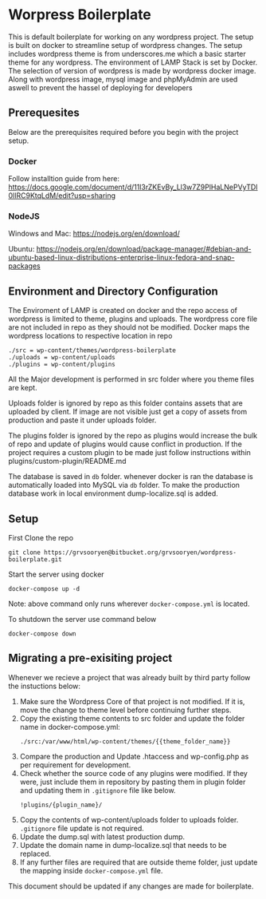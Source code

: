# Worpress Boilerplate #

This is default boilerplate for working on any wordpress project. The setup is built on docker to streamline setup of wordpress changes. The setup includes wordpress theme is from underscores.me which a basic starter theme for any wordpress. The environment of LAMP Stack is set by Docker. The selection of version of wordpress is made by wordpress docker image. Along with wordpress image, mysql image and phpMyAdmin are used aswell to prevent the hassel of deploying for developers

## Prerequesites ##

Below are the prerequisites required before you begin with the project setup.

### Docker ###
Follow installtion guide from here: https://docs.google.com/document/d/11l3rZKEvBy_Ll3w7Z9PlHaLNePVyTDI0lIRC9KtqLdM/edit?usp=sharing

### NodeJS ###
Windows and Mac: https://nodejs.org/en/download/

Ubuntu: https://nodejs.org/en/download/package-manager/#debian-and-ubuntu-based-linux-distributions-enterprise-linux-fedora-and-snap-packages

## Environment and Directory Configuration ##

The Enviroment of LAMP is created on docker and the repo access of wordpress is limited to theme, plugins and uploads. The wordpress core file are not included in repo as they should not be modified. Docker maps the wordpress locations to respective location in repo

```
./src = wp-content/themes/wordpress-boilerplate
./uploads = wp-content/uploads
./plugins = wp-content/plugins
```
All the Major development is performed in src folder where you theme files are kept. 

Uploads folder is ignored by repo as this folder contains assets that are uploaded by client. If image are not visible just get a copy of assets from production and paste it under uploads folder. 

The plugins folder is ignored by the repo as plugins would increase the bulk of repo and update of plugins would cause conflict in production. If the project requires a custom plugin to be made just follow instructions within plugins/custom-plugin/README.md

The database is saved in `db` folder. whenever docker is ran the database is automatically loaded into MySQL via `db` folder. To make the production database work in local environment dump-localize.sql is added.

## Setup ##

First Clone the repo
```
git clone https://grvsooryen@bitbucket.org/grvsooryen/wordpress-boilerplate.git
```
Start the server using docker
```
docker-compose up -d
```
Note: above command only runs wherever `docker-compose.yml` is located.

To shutdown the server use command below
```
docker-compose down
```

## Migrating a pre-exisiting project ##
Whenever we recieve a project that was already built by third party follow the instuctions below:

1. Make sure the Wordpress Core of that project is not modified. If it is, move the change to theme level before continuing further steps.
2. Copy the existing theme contents to src folder and update the folder name in docker-compose.yml: 
    ``` 
    ./src:/var/www/html/wp-content/themes/{{theme_folder_name}} 
    ```
3. Compare the production and Update .htaccess and wp-config.php as per requirement for development.
4. Check whether the source code of any plugins were modified. If they were, just include them in repository by pasting them in plugin folder and updating them in `.gitignore` file like below.
    ```
    !plugins/{plugin_name}/
    ```
5. Copy the contents of wp-content/uploads folder to uploads folder. `.gitignore` file update is not required.
6. Update the dump.sql with latest production dump.
7. Update the domain name in dump-localize.sql that needs to be replaced.
8. If any further files are required that are outside theme folder, just update the mapping inside `docker-compose.yml` file.

This document should be updated if any changes are made for boilerplate.